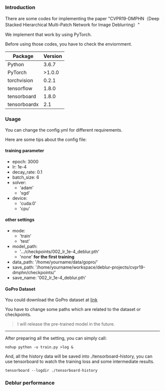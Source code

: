 ### Introduction
There are some codes for implementing the paper "CVPR19-DMPHN（Deep Stacked Hierarchical Multi-Patch Network for Image Deblurring）"

We implement that work by using PyTorch.

Before using those codes, you have to check the enviornment.

|Package| Version|
|---|---|
|Python|3.6.7|
|PyTorch|>1.0.0|
|torchvision|0.2.1|
|tensorflow|1.8.0|
|tensorboard|1.8.0|
|tensorboardx|2.1|


### Usage

You can change the config.yml for different requirements.

Here are some tips about the config file:

#### training parameter
- epoch: 3000
- lr: 1e-4  
- decay_rate: 0.1
- batch_size: 6
- solver: 
    - 'adam'
    - 'sgd'
- device: 
    - 'cuda:0'
    - 'cpu'

#### other settings
- mode: 
    - 'train'
    - 'test'
- model_path: 
    - '.../checkpoints/002_lr_1e-4_deblur.pth'
    - 'none' **for the first training**
- data_path: '/home/yourname/data/gopro/'
- save_path: '/home/yourname/workspace/deblur-projects/cvpr19-dmphn/checkpoints/'
- save_name: '002_lr_1e-4_deblur.pth'

#### GoPro Dataset

You could download the GoPro dataset at [link](https://github.com/SeungjunNah/DeepDeblur_release)

You have to change some paths which are related to the dataset or checkpoints.

> I will release the pre-trained model in the future.

-------

After preparing all the setting, you can simply call:
```shell
nohup python -u train.py >log &
```

And, all the history data will be saved into ./tensorboard-history, you can use tensorboard to watch the training loss and some intermediate results.
```
tensorboard --logdir ./tensorboard-history
```

### Deblur performance

